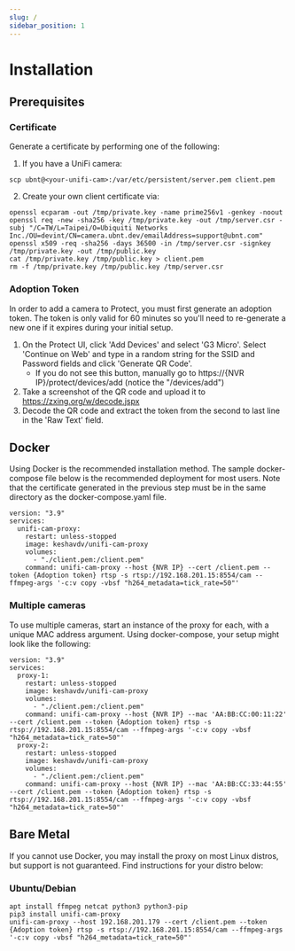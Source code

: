 ```yaml
---
slug: /
sidebar_position: 1
---
```


# Installation

## Prerequisites

### Certificate
Generate a certificate by performing one of the following:


1. If you have a UniFi camera: 
```
scp ubnt@<your-unifi-cam>:/var/etc/persistent/server.pem client.pem
```
2. Create your own client certificate via:
```
openssl ecparam -out /tmp/private.key -name prime256v1 -genkey -noout
openssl req -new -sha256 -key /tmp/private.key -out /tmp/server.csr -subj "/C=TW/L=Taipei/O=Ubiquiti Networks Inc./OU=devint/CN=camera.ubnt.dev/emailAddress=support@ubnt.com"
openssl x509 -req -sha256 -days 36500 -in /tmp/server.csr -signkey /tmp/private.key -out /tmp/public.key
cat /tmp/private.key /tmp/public.key > client.pem
rm -f /tmp/private.key /tmp/public.key /tmp/server.csr
```

### Adoption Token
In order to add a camera to Protect, you must first generate an adoption token. The token is only valid for 60 minutes so you'll need to re-generate a new one if it expires during your initial setup.

1. On the Protect UI, click 'Add Devices' and select 'G3 Micro'. Select 'Continue on Web' and type in a random string for the SSID and Password fields and click 'Generate QR Code'.
   * If you do not see this button, manually go to https://{NVR IP}/protect/devices/add (notice the "/devices/add")
2. Take a screenshot of the QR code and upload it to https://zxing.org/w/decode.jspx
3. Decode the QR code and extract the token from the second to last line in the 'Raw Text' field.

## Docker
Using Docker is the recommended installation method. The sample docker-compose file below is the recommended deployment for most users. Note that the certificate generated in the previous step must be in the same directory as the docker-compose.yaml file.

```
version: "3.9"
services:
  unifi-cam-proxy:
    restart: unless-stopped
    image: keshavdv/unifi-cam-proxy
    volumes:
      - "./client.pem:/client.pem"
    command: unifi-cam-proxy --host {NVR IP} --cert /client.pem --token {Adoption token} rtsp -s rtsp://192.168.201.15:8554/cam --ffmpeg-args '-c:v copy -vbsf "h264_metadata=tick_rate=50"'
```

### Multiple cameras
To use multiple cameras, start an instance of the proxy for each, with a unique MAC address argument. Using docker-compose, your setup might look like the following: 

```
version: "3.9"
services:
  proxy-1:
    restart: unless-stopped
    image: keshavdv/unifi-cam-proxy
    volumes:
      - "./client.pem:/client.pem"
    command: unifi-cam-proxy --host {NVR IP} --mac 'AA:BB:CC:00:11:22' --cert /client.pem --token {Adoption token} rtsp -s rtsp://192.168.201.15:8554/cam --ffmpeg-args '-c:v copy -vbsf "h264_metadata=tick_rate=50"'
  proxy-2:
    restart: unless-stopped
    image: keshavdv/unifi-cam-proxy
    volumes:
      - "./client.pem:/client.pem"
    command: unifi-cam-proxy --host {NVR IP} --mac 'AA:BB:CC:33:44:55' --cert /client.pem --token {Adoption token} rtsp -s rtsp://192.168.201.15:8554/cam --ffmpeg-args '-c:v copy -vbsf "h264_metadata=tick_rate=50"'
```



## Bare Metal
If you cannot use Docker, you may install the proxy on most Linux distros, but support is not guaranteed. Find instructions for your distro below:

### Ubuntu/Debian
```
apt install ffmpeg netcat python3 python3-pip
pip3 install unifi-cam-proxy
unifi-cam-proxy --host 192.168.201.179 --cert /client.pem --token {Adoption token} rtsp -s rtsp://192.168.201.15:8554/cam --ffmpeg-args '-c:v copy -vbsf "h264_metadata=tick_rate=50"'
```
